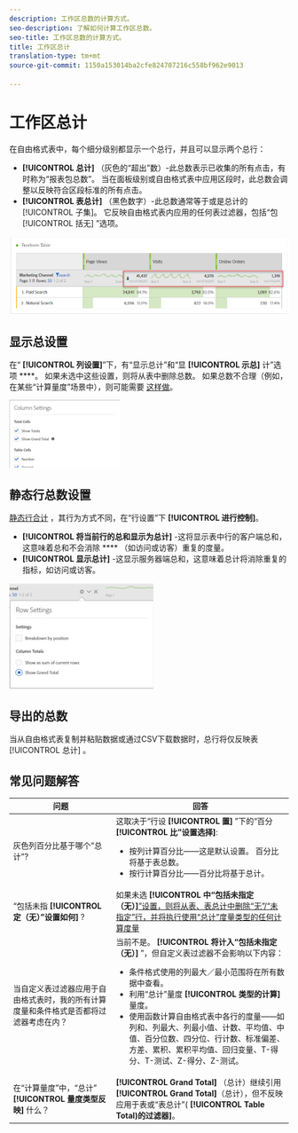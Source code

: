 ```yaml
---
description: 工作区总数的计算方式。
seo-description: 了解如何计算工作区总数。
seo-title: 工作区总数的计算方式。
title: 工作区总计
translation-type: tm+mt
source-git-commit: 1150a153014ba2cfe824707216c558bf962e9013

---
```



# 工作区总计

在自由格式表中，每个细分级别都显示一个总行，并且可以显示两个总行：

* **[!UICONTROL 总计]** （灰色的“超出”数）-此总数表示已收集的所有点击，有时称为“报表包总数”。 当在面板级别或自由格式表中应用区段时，此总数会调整以反映符合区段标准的所有点击。
* **[!UICONTROL 表总计]** （黑色数字）-此总数通常等于或是总计的 [!UICONTROL 子集]。 它反映自由格式表内应用的任何表过滤器，包括“包 [!UICONTROL 括无] ”选项。

![](assets/total-row.png)

## 显示总设置

在“ **[!UICONTROL 列设置]**”下，有“显示总计”和“显 **[!UICONTROL 示总]** 计”选项 ****。 如果未选中这些设置，则将从表中删除总数。 如果总数不合理（例如，在某些“计算量度”场景中），则可能需要 [这样做](https://docs.adobe.com/content/help/en/analytics/components/calculated-metrics/calcmetrics-reference/cm-totals.html)。

![](assets/column-settings-total.png)

## 静态行总数设置

[静态行合计](https://docs.adobe.com/content/help/en/analytics/analyze/analysis-workspace/build-workspace-project/column-row-settings/manual-vs-dynamic-rows.html) ，其行为方式不同，在“行设置”下 **[!UICONTROL 进行控制]**。

* **[!UICONTROL 将当前行的总和显示为总计]** -这将显示表中行的客户端总和，这意味着总和不会消除 **** （如访问或访客）重复的度量。
* **[!UICONTROL 显示总计]** -这显示服务器端总和，这意味着总计将消除重复的指标，如访问或访客。

![](assets/static-rows.png)

## 导出的总数

当从自由格式表复制并粘贴数据或通过CSV下载数据时，总行将仅反映表 [!UICONTROL 总计] 。

## 常见问题解答

| 问题 | 回答 |
|---|---|
| 灰色列百分比基于哪个“总计”? | 这取决于“行设 **[!UICONTROL 置]** ”下的“百分 **[!UICONTROL 比”设置选择]**:<ul><li>按列计算百分比——这是默认设置。 百分比将基于表总数。</li><li>按行计算百分比——百分比将基于总计。</li></ul> |
| “包括未指 **[!UICONTROL 定（无）”设置如何]** ? | 如果未选 **[!UICONTROL 中“包括未指定（无）]**[”设置，则将从表、表总计中删除“无”/“未指定”行，并将执行使用“总计”度量类型的任何计算度量](https://docs.adobe.com/content/help/en/analytics/components/calculated-metrics/calcmetric-workflow/m-metric-type-alloc.html) |
| 当自定义表过滤器应用于自由格式表时，我的所有计算度量和条件格式是否都将过滤器考虑在内？ | 当前不是。 **[!UICONTROL 将计入“包括未指定（无）]** ”，但自定义表过滤器不会影响以下内容：<ul><li>条件格式使用的列最大／最小范围将在所有数据中查看。</li><li>利用“总计”量度 **[!UICONTROL 类型的计算]** 量度。</li><li>使用函数计算自由格式表中各行的度量——如列和、列最大、列最小值、计数、平均值、中值、百分位数、四分位、行计数、标准偏差、方差、累积、累积平均值、回归变量、T-得分、T-测试、Z-得分、Z-测试。</li></ul> |
| 在“计算量度”中，“总计” **[!UICONTROL 量度类型反映]** 什么？ | **[!UICONTROL Grand Total]** （总计）继续引用 **[!UICONTROL Grand Total]**（总计），但不反映应用于表或“表总计”( **[!UICONTROL Table Total)的过滤器]**。 |


